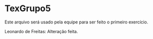 # TexGrupo5

Este arquivo será usado pela equipe para ser feito o primeiro exercício. 

Leonardo de Freitas: Alteração feita.